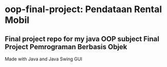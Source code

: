 # oop-final-project: Pendataan Rental Mobil
Final project repo for my java OOP subject
Final Project Pemrograman Berbasis Objek
------------------------------------------

Made with Java and Java Swing GUI

